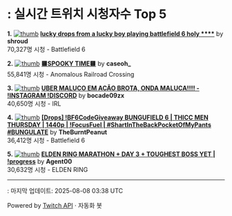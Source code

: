 # : 실시간 트위치 시청자수 Top 5

**1.** [![thumb](https://static-cdn.jtvnw.net/previews-ttv/live_user_shroud-320x180.jpg)](https://twitch.tv/shroud)
**[lucky drops from a lucky boy playing battlefield 6 holy ****](https://twitch.tv/shroud)** by **shroud**<br>70,327명 시청  - Battlefield 6

**2.** [![thumb](https://static-cdn.jtvnw.net/previews-ttv/live_user_caseoh_-320x180.jpg)](https://twitch.tv/caseoh_)
**[🟨SPOOKY TIME🟨](https://twitch.tv/caseoh_)** by **caseoh_**<br>55,841명 시청  - Anomalous Railroad Crossing

**3.** [![thumb](https://static-cdn.jtvnw.net/previews-ttv/live_user_bocade09zx-320x180.jpg)](https://twitch.tv/bocade09zx)
**[UBER MALUCO EM ACÃO BROTA, ONDA MALUCA!!!! - !INSTAGRAM !DISCORD](https://twitch.tv/bocade09zx)** by **bocade09zx**<br>40,650명 시청  - IRL

**4.** [![thumb](https://static-cdn.jtvnw.net/previews-ttv/live_user_theburntpeanut-320x180.jpg)](https://twitch.tv/TheBurntPeanut)
**[[Drops] !BF6CodeGiveaway BUNGUFIELD 6 | THICC MEN THURSDAY | 1440p | !FocusFuel | #ShartInTheBackPocketOfMyPants #BUNGULATE](https://twitch.tv/TheBurntPeanut)** by **TheBurntPeanut**<br>36,412명 시청  - Battlefield 6

**5.** [![thumb](https://static-cdn.jtvnw.net/previews-ttv/live_user_agent00-320x180.jpg)](https://twitch.tv/Agent00)
**[ELDEN RING MARATHON + DAY 3 + TOUGHEST BOSS YET | !progress](https://twitch.tv/Agent00)** by **Agent00**<br>30,632명 시청  - ELDEN RING


---
: 마지막 업데이트: 2025-08-08 03:38 UTC

Powered by [Twitch API](https://dev.twitch.tv/docs/api/reference) · 자동화 봇